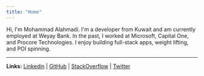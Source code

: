 ```yaml
---
title: "Home"
---
```


Hi, I'm Mohammad Alahmadi. I'm a developer from Kuwait and am currently employed at Weyay Bank. In the past, I worked at Microsoft, Capital One, and Procore Technologies. I enjoy building full-stack apps, weight lifting, and POI spinning.

---

**Links:** [Linkedin](https://www.linkedin.com/in/mohammad91/) | [GitHub](https://github.com/AlahmadiQ8) | [StackOverflow](https://stackoverflow.com/users/5431968/mmohammad) | [Twitter](https://twitter.com/MAlahmadiQ8)
